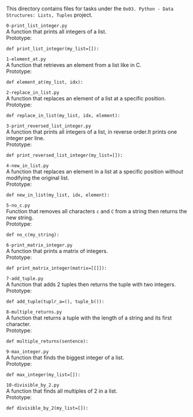 This directory contains files for tasks under the `0x03. Python - Data Structures: Lists, Tuples` project.<br>


`0-print_list_integer.py`<br>
A function that prints all integers of a list.<br>
Prototype:
```
def print_list_integer(my_list=[]):
```


`1-element_at.py`<br>
A function that retrieves an element from a list like in C.<br>
Prototype:
```
def element_at(my_list, idx):
```


`2-replace_in_list.py`<br>
A function that replaces an element of a list at a specific position.<br>Prototype:
```
def replace_in_list(my_list, idx, element):
```


`3-print_reversed_list_integer.py`<br>
A function that prints all integers of a list, in reverse order.It prints one integer per line.<br>Prototype:
```
def print_reversed_list_integer(my_list=[]):
```


`4-new_in_list.py`<br>
A function that replaces an element in a list at a specific position without modifying the original list.<br>Prototype:
```
def new_in_list(my_list, idx, element):
```


`5-no_c.py`<br>
Function that removes all characters `c` and `C` from a string then returns the new string.<br>
Prototype:
```
def no_c(my_string):
```


`6-print_matrix_integer.py`<br>
A function that prints a matrix of integers.<br>Prototype:
```
def print_matrix_integer(matrix=[[]]):
```


`7-add_tuple.py`<br>
A function that adds 2 tuples then returns the tuple with two integers.<br>Prototype:
```
def add_tuple(tuplr_a=(), tuple_b()):
```


`8-multiple_returns.py`<br>
A function that returns a tuple with the length of a string and its first character.<br>Prototype:
```
def multiple_returns(sentence):
```


`9-max_integer.py`<br>
A function that finds the biggest integer of a list.<br>Prototype:
```
def max_integer(my_list=[]):
```


`10-divisible_by_2.py`<br>
A function that finds all multiples of 2 in a list.<br>Prototype:
```
def divisible_by_2(my_list=[]):
```
